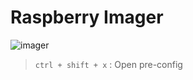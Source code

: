 # Raspberry Imager

![imager](../../.gitbook/assets/raspberry-imager.png)

> `ctrl + shift + x` : Open pre-config
